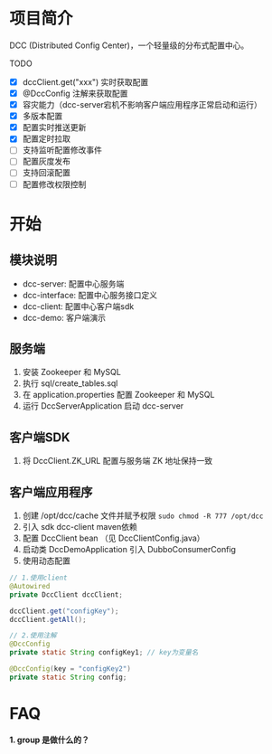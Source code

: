 # 项目简介
DCC (Distributed Config Center)，一个轻量级的分布式配置中心。

TODO
- [x] dccClient.get("xxx") 实时获取配置
- [x] @DccConfig 注解来获取配置
- [x] 容灾能力（dcc-server宕机不影响客户端应用程序正常启动和运行）
- [x] 多版本配置
- [x] 配置实时推送更新
- [x] 配置定时拉取
- [ ] 支持监听配置修改事件
- [ ] 配置灰度发布
- [ ] 支持回滚配置
- [ ] 配置修改权限控制

# 开始
## 模块说明
- dcc-server: 配置中心服务端
- dcc-interface: 配置中心服务接口定义
- dcc-client: 配置中心客户端sdk
- dcc-demo: 客户端演示

## 服务端
1. 安装 Zookeeper 和 MySQL
2. 执行 sql/create_tables.sql
3. 在 application.properties 配置 Zookeeper 和 MySQL 
4. 运行 DccServerApplication 启动 dcc-server

## 客户端SDK
1. 将 DccClient.ZK_URL 配置与服务端 ZK 地址保持一致

## 客户端应用程序
1. 创建 /opt/dcc/cache 文件并赋予权限 `sudo chmod -R 777 /opt/dcc`
2. 引入 sdk dcc-client maven依赖
3. 配置 DccClient bean （见 DccClientConfig.java）
4. 启动类 DccDemoApplication 引入 DubboConsumerConfig
5. 使用动态配置
```java
// 1.使用client
@Autowired
private DccClient dccClient;

dccClient.get("configKey");
dccClient.getAll();

// 2.使用注解
@DccConfig
private static String configKey1; // key为变量名

@DccConfig(key = "configKey2")
private static String config;
```

# FAQ
**1. group 是做什么的？**